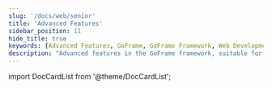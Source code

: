 ```yaml
---
slug: '/docs/web/senior'
title: 'Advanced Features'
sidebar_position: 11
hide_title: true
keywords: [Advanced Features, GoFrame, GoFrame Framework, Web Development, Backend Framework, Programming Tips, API Design, Performance Optimization, Modularization, Code Reuse]
description: "Advanced features in the GoFrame framework, suitable for developers with some programming experience. By learning these features, you will master more flexible API design techniques, improve code performance and maintainability, and achieve best practices in modularization and code reuse."
---
```


import DocCardList from '@theme/DocCardList';

<DocCardList />